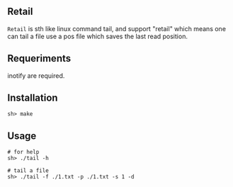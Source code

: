 ## Retail

`Retail` is sth like linux command tail, and support "retail" which means one can tail a file use a pos file which saves the last read position.

## Requeriments

inotify are required.

## Installation

```
sh> make
```

## Usage

```
# for help
sh> ./tail -h 

# tail a file
sh> ./tail -f ./1.txt -p ./1.txt -s 1 -d
```
